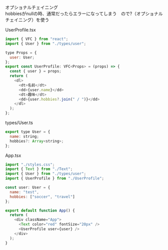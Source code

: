 オプショナルチェイニング  
hobbiesがnullの時、通常だったらエラーになってしまう　ので?（オプショナルチェイニング）を使う

UserProfile.tsx
```javascript
import { VFC } from "react";
import { User } from "./types/user";

type Props = {
  user: User;
};
export const UserProfile: VFC<Props> = (props) => {
  const { user } = props;
  return (
    <dl>
      <dt>名前</dt>
      <dd>{user.name}</dd>
      <dt>趣味</dt>
      <dd>{user.hobbies?.join(" / ")}</dd>
    </dl>
  );
};
```

types/User.ts
```javascript
export type User = {
  name: string;
  hobbies?: Array<string>;
};
```

App.tsx
```javascript
import "./styles.css";
import { Text } from "./Text";
import { User } from "./types/user";
import { UserProfile } from "./UserProfile";

const user: User = {
  name: "test",
  hobbies: ["soccer", "travel"]
};

export default function App() {
  return (
    <div className="App">
      <Text color="red" fontSize="20px" />
      <UserProfile user={user} />
    </div>
  );
}
```